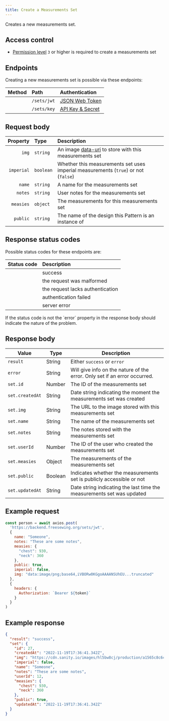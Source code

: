 ```yaml
---
title: Create a Measurements Set
---
```


Creates a new measurements set.

## Access control

- [Permission level](/reference/backend/api/rbac) `3` or higher is required to create a measurements set

## Endpoints

Creating a new measurements set is possible via these endpoints:

| Method    | Path | Authentication |
| --------: | :--- | :------------- |
| <Method post /> | `/sets/jwt` | [JSON Web Token](/reference/backend/api/authentication#jwt-authentication) |
| <Method post /> | `/sets/key` | [API Key & Secret](/reference/backend/api/authentication#key-authentication) |

## Request body

| Property    | Type     | Description |
| ----------: | :------- | :---------- |
| `img`       | `string` | An image [data-uri][duri] to store with this measurements set |
| `imperial`  | `boolean`| Whether this measurements set uses imperial measurements (`true`) or not (`false`) |
| `name`      | `string` | A name for the measurements set |
| `notes`     | `string` | User notes for the measurements set |
| `measies`   | `object` | The measurements for this measurements set |
| `public`    | `string` | The name of the design this Pattern is an instance of |

## Response status codes

Possible status codes for these endpoints are:

| Status code | Description |
| ----------: | :---------- |
| <StatusCode status="201"/> | success |
| <StatusCode status="400"/> | the request was malformed |
| <StatusCode status="401"/> | the request lacks authentication |
| <StatusCode status="403"/> | authentication failed |
| <StatusCode status="500"/> | server error |

<Note>
If the status code is not <StatusCode status="201" /> the `error` property
in the response body should indicate the nature of the problem.
</Note>

## Response body

| Value               | Type     | Description |
| ------------------- | -------- | ----------- |
| `result`            | String | Either `success` or `error` |
| `error`             | String | Will give info on the nature of the error. Only set if an error occurred. |
| `set.id`         | Number | The ID of the measurements set |
| `set.createdAt`  | String | Date string indicating the moment the measurements set was created |
| `set.img`        | String | The URL to the image stored with this measurements set |
| `set.name`       | String | The name of the measurements set |
| `set.notes`      | String | The notes stored with the measurements set |
| `set.userId`     | Number | The ID of the user who created the measurements set |
| `set.measies`    | Object | The measurements of the measurements set |
| `set.public`     | Boolean| Indicates whether the measurements set is publicly accessible or not |
| `set.updatedAt`  | String | Date string indicating the last time the measurements set was updated |

## Example request

```js
const person = await axios.post(
  'https://backend.freesewing.org/sets/jwt',
  {
    name: "Someone",
    notes: "These are some notes",
    measies: {
      "chest": 930,
      "neck": 360
    },
    public: true,
    imperial: false,
    img: "data:image/png;base64,iVBORw0KGgoAAAANSUhEU...truncated"
  },
  {
    headers: {
      Authorization: `Bearer ${token}`
    }
  }
)
```

## Example response
```201.json
{
  "result": "success",
  "set": {
    "id": 27,
    "createdAt": "2022-11-19T17:36:41.342Z",
    "img": "https://cdn.sanity.io/images/hl5bw8cj/production/a1565c8c6c70cfe7ea0fdf5c65501cd885adbe78-200x187.png",
    "imperial": false,
    "name": "Someone",
    "notes": "These are some notes",
    "userId": 12,
    "measies": {
      "chest": 930,
      "neck": 360
    },
    "public": true,
    "updatedAt": "2022-11-19T17:36:41.342Z"
  }
}
```

[duri]: https://en.wikipedia.org/wiki/Data_URI_scheme
